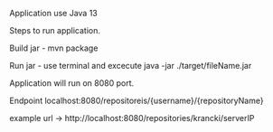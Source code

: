 Application use Java 13

Steps to run application.

Build jar - mvn package

Run jar - use terminal and excecute java -jar ./target/fileName.jar

Application will run on 8080 port.

Endpoint localhost:8080/repositoreis/{username}/{repositoryName}

example url -> http://localhost:8080/repositories/krancki/serverIP
